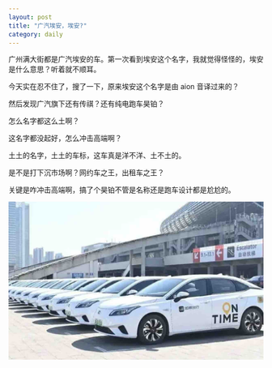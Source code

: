 ```yaml
---
layout: post
title: "广汽埃安，埃安?"
category: daily
---
```


广州满大街都是广汽埃安的车。第一次看到埃安这个名字，我就觉得怪怪的，埃安是什么意思？听着就不顺耳。

今天实在忍不住了，搜了一下，原来埃安这个名字是由 aion 音译过来的？

然后发现广汽旗下还有传祺？还有纯电跑车昊铂？

怎么名字都这么土啊？

这名字都没起好，怎么冲击高端啊？

土土的名字，土土的车标，这车真是洋不洋、土不土的。

是不是打下沉市场啊？网约车之王，出租车之王？

关键是咋冲击高端啊，搞了个昊铂不管是名称还是跑车设计都是尬尬的。

![](/assets/image/daily/2023-10-12/aion.jpg)
